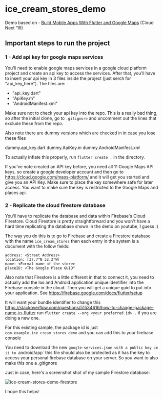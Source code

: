 # ice_cream_stores_demo

Demo based on - [Build Mobile Apps With Flutter and Google Maps](https://www.youtube.com/watch?time_continue=1&v=RpQLFAFqMlw) (Cloud Next '19)

## Important steps to run the project
### 1 - Add api key for google maps services

You'll need to enable google maps services in a google cloud platform project and create an api key to access the services. After that, you'll have to insert your api key in 3 files inside the project (just serch for "api_key_here"). The files are:
- "api_key.dart"
- "ApiKey.m"
- "AndroidManifest.xml"

Make sure not to check your api key into the repo. This is a really bad thing,
so after the initial clone, go to `.gitignore` and uncomment out the lines that
exclude these from the repo.

Also note there are dummy versions which are checked in in case you lose these
files

dummy.api_key.dart
dummy.ApiKey.m
dummy.AndroidManifest.xml

To actually inflate this properly, run `flutter create .` in the directory.

If you've note created an API key before, you need all 11 Google Maps API keys,
so create a google developer account and then go to
https://cloud.google.com/maps-platform/ and it will get you started and give you
an API Key. Make sure to place the key somewhere safe for later access. You want
to make sure the key is restricted to the Google Maps and places api.

               
### 2 - Replicate the cloud firestore database

You'll have to replicate the database and data within Firebase's Cloud Firestore. Cloud Firestore is pretty straightforward and you won't have a hard time replicating the database shown in the demo on youtube, I guess :)

The way you do this is to go to Firebase and create a Firestore database with
the name `ice_cream_stores` then each entry in the system is a document with the
follow fields:

```
address: <Street Address>
location: [37.7"N 32.3"W]
name: <Formal name of the store>
placeID: <The Google Place GUID"
```

Also note that Firestore is a little different in that to connect it, you need
to actually add the Ios and Android application unique identifier into the
Firebase console in the cloud. Then you will get a unique guid to put into your
application. See https://firebase.google.com/docs/flutter/setup

It will want your bundle identifier to change this
https://stackoverflow.com/questions/51534616/how-to-change-package-name-in-flutter
run `flutter create --org <your preferred id> .` if you are doing a new one.

For this existing sample, the package id is just
`com.example.ice_cream_stores_demo` and you can add this to your firebase
console

You need to download the new `google-services.json with a public key in it to
`android/app` 
this file should also be protected as it has the key to access your personal
firebase database on your server. So you want to also make this one a .gitignore

Just in case, here's a screenshot shot of my sample Firestore database:

![ice-cream-stores-demo-firestore](https://user-images.githubusercontent.com/14852938/67521629-a4f14480-f681-11e9-9f78-cb916a2fa8e1.png)

I hope this helps!

